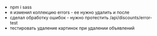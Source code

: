 - npm i sass
- я изменил коллекцию errors - ее нужно удалить и после 
-  сделал обработку ошибок - нужно протестить /api/discounts/error-test
- тестировать удаление картинок при удалении объявлений